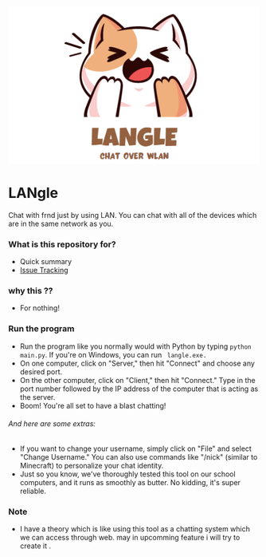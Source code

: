 <p align="center" >
    <br>
    <img src="/langle.png" width="550">

<br>
</p>

# LANgle
Chat with frnd just by using LAN. 
You can chat with all of the devices which are in the same network
as you.

### What is this repository for?

* Quick summary
* [Issue Tracking](https://github.com/Elkyw/LANGLE/issues)

### why this ??

* For nothing!

### Run the program

* Run the program like you normally would with Python by typing ` python main.py `. If you're on Windows, you can run ` langle.exe.`
* On one computer, click on "Server," then hit "Connect" and choose any desired port.
* On the other computer, click on "Client," then hit "Connect." Type in the port number followed by the IP address of the computer that is acting as the server.
* Boom! You're all set to have a blast chatting!

###### And here are some extras:

* If you want to change your username, simply click on "File" and select "Change Username." You can also use commands like "/nick" (similar to Minecraft) to personalize your chat identity.
* Just so you know, we've thoroughly tested this tool on our school computers, and it runs as smoothly as butter. No kidding, it's super reliable.

### Note
- I have a theory which is like using this tool as a chatting system which we can access through web. 
may in upcomming feature i will try to create it .
